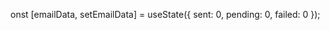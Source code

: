 onst [emailData, setEmailData] = useState<EmailStatusData>({
        sent: 0,
        pending: 0,
        failed: 0
    });
